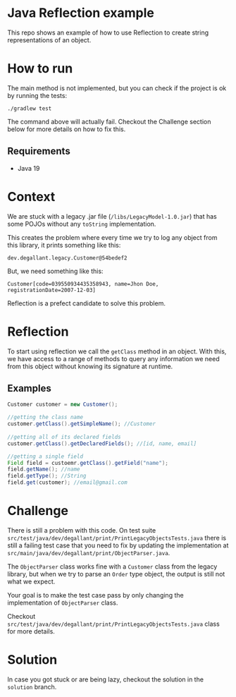 # Java Reflection example

This repo shows an example of how to use Reflection to create string representations of an object.

# How to run

The main method is not implemented, but you can check if the project is ok by running the tests:

`````shell
./gradlew test
`````

The command above will actually fail. Checkout the Challenge section below for more details on how to fix this.

## Requirements

- Java 19

# Context

We are stuck with a legacy .jar file (`/libs/LegacyModel-1.0.jar`) that has some POJOs without any `toString` implementation.

This creates the problem where every time we try to log any object from this library, it prints something like this:

````shell
dev.degallant.legacy.Customer@54bedef2
````

But, we need something like this:

````shell
Customer[code=039550934435358943, name=Jhon Doe, registrationDate=2007-12-03]
````

Reflection is a prefect candidate to solve this problem.

# Reflection

To start using reflection we call the ``getClass`` method in an object. With this, we have access to a range of methods to query any information we need from this object without knowing its signature at runtime.

## Examples

````java
Customer customer = new Customer();

//getting the class name
customer.getClass().getSimpleName(); //Customer
        
//getting all of its declared fields
customer.getClass().getDeclaredFields(); //[id, name, email]

//getting a single field
Field field = custoemr.getClass().getField("name");
field.getName(); //name
field.getType(); //String
field.get(customer); //email@gmail.com


````

# Challenge

There is still a problem with this code. On test suite ``src/test/java/dev/degallant/print/PrintLegacyObjectsTests.java`` there is still a failing test case that you need to fix by updating the implementation at `src/main/java/dev/degallant/print/ObjectParser.java`.

The ``ObjectParser`` class works fine with a `Customer` class from the legacy library, but when we try to parse an `Order` type object, the output is still not what we expect.

Your goal is to make the test case pass by only changing the implementation of `ObjectParser` class.

Checkout ``src/test/java/dev/degallant/print/PrintLegacyObjectsTests.java`` class for more details.

# Solution

In case you got stuck or are being lazy, checkout the solution in the ``solution`` branch.
